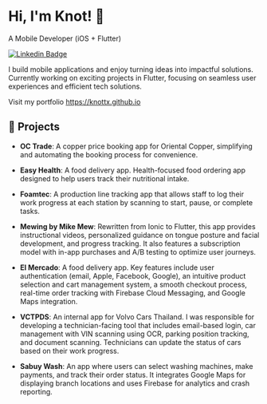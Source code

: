 # Hi, I'm Knot! 👋

A Mobile Developer (iOS + Flutter)

[![Linkedin Badge](https://img.shields.io/badge/-LinkedIn-blue?style=flat-square&logo=Linkedin&logoColor=white)](https://www.linkedin.com/in/visarut-tippun/)

I build mobile applications and enjoy turning ideas into impactful solutions. Currently working on exciting projects in Flutter, focusing on seamless user experiences and efficient tech solutions.

Visit my portfolio https://knottx.github.io

## 🚀 Projects

- **OC Trade**: A copper price booking app for Oriental Copper, simplifying and automating the booking process for convenience.

- **Easy Health**: A food delivery app. Health-focused food ordering app designed to help users track their nutritional intake.

- **Foamtec**: A production line tracking app that allows staff to log their work progress at each station by scanning to start, pause, or complete tasks.
  
- **Mewing by Mike Mew**: Rewritten from Ionic to Flutter, this app provides instructional videos, personalized guidance on tongue posture and facial development, and progress tracking. It also features a subscription model with in-app purchases and A/B testing to optimize user journeys.

- **El Mercado**: A food delivery app. Key features include user authentication (email, Apple, Facebook, Google), an intuitive product selection and cart management system, a smooth checkout process, real-time order tracking with Firebase Cloud Messaging, and Google Maps integration.
  
  
- **VCTPDS**: An internal app for Volvo Cars Thailand. I was responsible for developing a technician-facing tool that includes email-based login, car management with VIN scanning using OCR, parking position tracking, and document scanning. Technicians can update the status of cars based on their work progress.
  
- **Sabuy Wash**: An app where users can select washing machines, make payments, and track their order status. It integrates Google Maps for displaying branch locations and uses Firebase for analytics and crash reporting.



